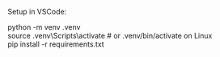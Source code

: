 Setup in VSCode:

python -m venv .venv  
source .venv\Scripts\activate # or .venv/bin/activate on Linux  
pip install -r requirements.txt
